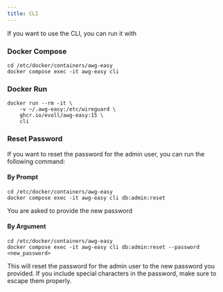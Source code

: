 ```yaml
---
title: CLI
---
```


If you want to use the CLI, you can run it with

### Docker Compose

```shell
cd /etc/docker/containers/awg-easy
docker compose exec -it awg-easy cli
```

### Docker Run

```shell
docker run --rm -it \
    -v ~/.awg-easy:/etc/wireguard \
    ghcr.io/evoll/awg-easy:15 \
    cli
```

### Reset Password

If you want to reset the password for the admin user, you can run the following command:

#### By Prompt

```shell
cd /etc/docker/containers/awg-easy
docker compose exec -it awg-easy cli db:admin:reset
```

You are asked to provide the new password

#### By Argument

```shell
cd /etc/docker/containers/awg-easy
docker compose exec -it awg-easy cli db:admin:reset --password <new_password>
```

This will reset the password for the admin user to the new password you provided. If you include special characters in the password, make sure to escape them properly.
